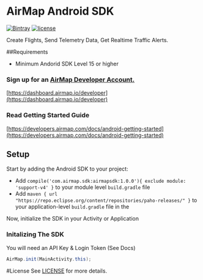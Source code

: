 # AirMap Android SDK
[![Bintray](https://img.shields.io/bintray/v/airmapio/maven/com.airmap.airmapsdk.svg)](http://jcenter.bintray.com/com/airmap/airmapsdk/airmapsdk/)
[![license](https://img.shields.io/github/license/airmap/AirMapSDK-Android.svg)](https://github.com/airmap/AirMapSDK-Android/blob/master/LICENSE)

Create Flights, Send Telemetry Data, Get Realtime Traffic Alerts.

##Requirements
* Minimum Andorid SDK Level 15 or higher

### Sign up for an [AirMap Developer Account.](https://dashboard.airmap.io/developer/)

 [https://dashboard.airmap.io/developer](https://dashboard.airmap.io/developer)
 
 
### Read Getting Started Guide
[https://developers.airmap.com/docs/android-getting-started](https://developers.airmap.com/docs/android-getting-started)

## Setup

Start by adding the Android SDK to your project:

* Add `compile('com.airmap.sdk:airmapsdk:1.0.0'){ exclude module: 'support-v4' }`
 to your module level `build.gradle` file
* Add `maven { url "https://repo.eclipse.org/content/repositories/paho-releases/" }` to your application-level `build.gradle` file in the 

Now, initialize the SDK in your Activity or Application

### Initalizing The SDK

You will need an API Key & Login Token (See Docs)

```java
AirMap.init(MainActivity.this);
```


#License
See [LICENSE](https://raw.githubusercontent.com/airmap/AirMapSDK-Android/master/LICENSE) for more details.